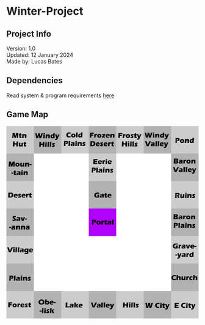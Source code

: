 # Winter-Project

## Project Info
Version: 1.0  
Updated: 12 January 2024  
Made by: Lucas Bates 

## Dependencies
Read system & program requirements [here](dependencies.txt)

## Game Map
![A map of the game](map.png)
